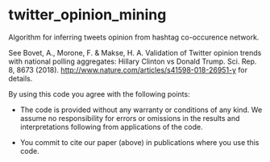 # twitter_opinion_mining
Algorithm for inferring tweets opinion from hashtag co-occurence network.

See Bovet, A., Morone, F. & Makse, H. A. Validation of Twitter opinion trends with national polling aggregates: Hillary Clinton vs Donald Trump. Sci. Rep. 8, 8673 (2018).
http://www.nature.com/articles/s41598-018-26951-y for details.

By using this code you agree with the following points:
- The code is provided without any warranty or conditions of any kind. We assume no responsibility for errors or omissions in the results and interpretations following from applications of the code.

- You commit to cite our paper (above) in publications where you use this code.
